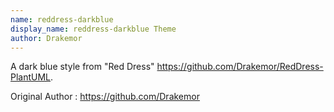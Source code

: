 ```yaml
---
name: reddress-darkblue
display_name: reddress-darkblue Theme
author: Drakemor
---
```

A dark blue style from "Red Dress" https://github.com/Drakemor/RedDress-PlantUML.

Original Author
: https://github.com/Drakemor
